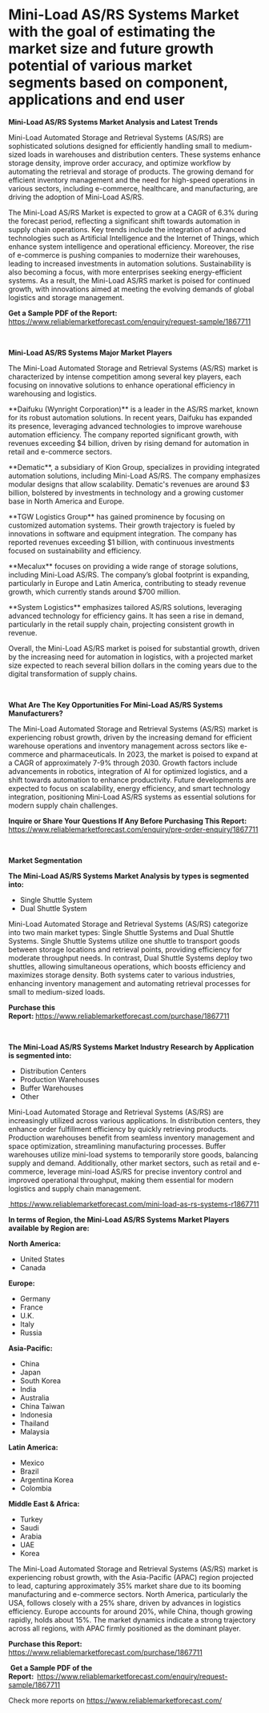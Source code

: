 <p><h1>Mini-Load AS/RS Systems Market with the goal of estimating the market size and future growth potential of various market segments based on component, applications and end user</h1></p><p><strong>Mini-Load AS/RS Systems Market Analysis and Latest Trends</strong></p>
<p><p>Mini-Load Automated Storage and Retrieval Systems (AS/RS) are sophisticated solutions designed for efficiently handling small to medium-sized loads in warehouses and distribution centers. These systems enhance storage density, improve order accuracy, and optimize workflow by automating the retrieval and storage of products. The growing demand for efficient inventory management and the need for high-speed operations in various sectors, including e-commerce, healthcare, and manufacturing, are driving the adoption of Mini-Load AS/RS.</p><p>The Mini-Load AS/RS Market is expected to grow at a CAGR of 6.3% during the forecast period, reflecting a significant shift towards automation in supply chain operations. Key trends include the integration of advanced technologies such as Artificial Intelligence and the Internet of Things, which enhance system intelligence and operational efficiency. Moreover, the rise of e-commerce is pushing companies to modernize their warehouses, leading to increased investments in automation solutions. Sustainability is also becoming a focus, with more enterprises seeking energy-efficient systems. As a result, the Mini-Load AS/RS market is poised for continued growth, with innovations aimed at meeting the evolving demands of global logistics and storage management.</p></p>
<p><strong>Get a Sample PDF of the Report:&nbsp;</strong> <a href="https://www.reliablemarketforecast.com/enquiry/request-sample/1867711?utm_campaign=2755&utm_medium=2&utm_source=Github&utm_content=ia&utm_term=28022025&utm_id=mini-load-asrs-systems">https://www.reliablemarketforecast.com/enquiry/request-sample/1867711</a></p>
<p>&nbsp;</p>
<p><strong>Mini-Load AS/RS Systems Major Market Players</strong></p>
<p><p>The Mini-Load Automated Storage and Retrieval Systems (AS/RS) market is characterized by intense competition among several key players, each focusing on innovative solutions to enhance operational efficiency in warehousing and logistics. </p><p>**Daifuku (Wynright Corporation)** is a leader in the AS/RS market, known for its robust automation solutions. In recent years, Daifuku has expanded its presence, leveraging advanced technologies to improve warehouse automation efficiency. The company reported significant growth, with revenues exceeding $4 billion, driven by rising demand for automation in retail and e-commerce sectors.</p><p>**Dematic**, a subsidiary of Kion Group, specializes in providing integrated automation solutions, including Mini-Load AS/RS. The company emphasizes modular designs that allow scalability. Dematic's revenues are around $3 billion, bolstered by investments in technology and a growing customer base in North America and Europe.</p><p>**TGW Logistics Group** has gained prominence by focusing on customized automation systems. Their growth trajectory is fueled by innovations in software and equipment integration. The company has reported revenues exceeding $1 billion, with continuous investments focused on sustainability and efficiency.</p><p>**Mecalux** focuses on providing a wide range of storage solutions, including Mini-Load AS/RS. The company’s global footprint is expanding, particularly in Europe and Latin America, contributing to steady revenue growth, which currently stands around $700 million.</p><p>**System Logistics** emphasizes tailored AS/RS solutions, leveraging advanced technology for efficiency gains. It has seen a rise in demand, particularly in the retail supply chain, projecting consistent growth in revenue.</p><p>Overall, the Mini-Load AS/RS market is poised for substantial growth, driven by the increasing need for automation in logistics, with a projected market size expected to reach several billion dollars in the coming years due to the digital transformation of supply chains.</p></p>
<p>&nbsp;</p>
<p><strong>What Are The Key Opportunities For Mini-Load AS/RS Systems Manufacturers?</strong></p>
<p><p>The Mini-Load Automated Storage and Retrieval Systems (AS/RS) market is experiencing robust growth, driven by the increasing demand for efficient warehouse operations and inventory management across sectors like e-commerce and pharmaceuticals. In 2023, the market is poised to expand at a CAGR of approximately 7-9% through 2030. Growth factors include advancements in robotics, integration of AI for optimized logistics, and a shift towards automation to enhance productivity. Future developments are expected to focus on scalability, energy efficiency, and smart technology integration, positioning Mini-Load AS/RS systems as essential solutions for modern supply chain challenges.</p></p>
<p><strong>Inquire or Share Your Questions If Any Before Purchasing This Report:</strong> <a href="https://www.reliablemarketforecast.com/enquiry/pre-order-enquiry/1867711?utm_campaign=2755&utm_medium=2&utm_source=Github&utm_content=ia&utm_term=28022025&utm_id=mini-load-asrs-systems">https://www.reliablemarketforecast.com/enquiry/pre-order-enquiry/1867711</a></p>
<p>&nbsp;</p>
<p><strong>Market Segmentation</strong></p>
<p><strong>The Mini-Load AS/RS Systems Market Analysis by types is segmented into:</strong></p>
<p><ul><li>Single Shuttle System</li><li>Dual Shuttle System</li></ul></p>
<p><p>Mini-Load Automated Storage and Retrieval Systems (AS/RS) categorize into two main market types: Single Shuttle Systems and Dual Shuttle Systems. Single Shuttle Systems utilize one shuttle to transport goods between storage locations and retrieval points, providing efficiency for moderate throughput needs. In contrast, Dual Shuttle Systems deploy two shuttles, allowing simultaneous operations, which boosts efficiency and maximizes storage density. Both systems cater to various industries, enhancing inventory management and automating retrieval processes for small to medium-sized loads.</p></p>
<p><strong>Purchase this Report:&nbsp;</strong><a href="https://www.reliablemarketforecast.com/purchase/1867711?utm_campaign=2755&utm_medium=2&utm_source=Github&utm_content=ia&utm_term=28022025&utm_id=mini-load-asrs-systems">https://www.reliablemarketforecast.com/purchase/1867711</a></p>
<p>&nbsp;</p>
<p><strong>The Mini-Load AS/RS Systems Market Industry Research by Application is segmented into:</strong></p>
<p><ul><li>Distribution Centers</li><li>Production Warehouses</li><li>Buffer Warehouses</li><li>Other</li></ul></p>
<p><p>Mini-Load Automated Storage and Retrieval Systems (AS/RS) are increasingly utilized across various applications. In distribution centers, they enhance order fulfillment efficiency by quickly retrieving products. Production warehouses benefit from seamless inventory management and space optimization, streamlining manufacturing processes. Buffer warehouses utilize mini-load systems to temporarily store goods, balancing supply and demand. Additionally, other market sectors, such as retail and e-commerce, leverage mini-load AS/RS for precise inventory control and improved operational throughput, making them essential for modern logistics and supply chain management.</p></p>
<p><a href="https://www.reliablemarketforecast.com/mini-load-as-rs-systems-r1867711?utm_campaign=2755&utm_medium=2&utm_source=Github&utm_content=ia&utm_term=28022025&utm_id=mini-load-asrs-systems">&nbsp;https://www.reliablemarketforecast.com/mini-load-as-rs-systems-r1867711</a></p>
<p><strong>In terms of Region, the Mini-Load AS/RS Systems Market Players available by Region are:</strong></p>
<p>
    <p> <strong> North America: </strong>
        <ul>
            <li>United States</li>
            <li>Canada</li>
        </ul>
        </p> 
    <p> <strong> Europe: </strong>
        <ul>
            <li>Germany</li>
            <li>France</li>
            <li>U.K.</li>
            <li>Italy</li>
            <li>Russia</li>
        </ul>
        </p> 
    <p> <strong> Asia-Pacific: </strong>
        <ul>
            <li>China</li>
            <li>Japan</li>
            <li>South Korea</li>
            <li>India</li>
            <li>Australia</li>
            <li>China Taiwan</li>
            <li>Indonesia</li>
            <li>Thailand</li>
            <li>Malaysia</li>
        </ul>
        </p> 
    <p> <strong> Latin America: </strong>
        <ul>
            <li>Mexico</li>
            <li>Brazil</li>
            <li>Argentina Korea</li>
            <li>Colombia</li>
        </ul>
        </p> 
    <p> <strong> Middle East & Africa: </strong>
        <ul>
            <li>Turkey</li>
            <li>Saudi</li>
            <li>Arabia</li>
            <li>UAE</li>
            <li>Korea</li>
        </ul>
    </p>
    </p>
<p><p>The Mini-Load Automated Storage and Retrieval Systems (AS/RS) market is experiencing robust growth, with the Asia-Pacific (APAC) region projected to lead, capturing approximately 35% market share due to its booming manufacturing and e-commerce sectors. North America, particularly the USA, follows closely with a 25% share, driven by advances in logistics efficiency. Europe accounts for around 20%, while China, though growing rapidly, holds about 15%. The market dynamics indicate a strong trajectory across all regions, with APAC firmly positioned as the dominant player.</p></p>
<p><strong>Purchase this Report: </strong><a href="https://www.reliablemarketforecast.com/purchase/1867711?utm_campaign=2755&utm_medium=2&utm_source=Github&utm_content=ia&utm_term=28022025&utm_id=mini-load-asrs-systems">https://www.reliablemarketforecast.com/purchase/1867711</a></p>
<p>&nbsp;<strong>Get a Sample PDF of the Report:&nbsp;&nbsp;</strong><a href="https://www.reliablemarketforecast.com/enquiry/request-sample/1867711?utm_campaign=2755&utm_medium=2&utm_source=Github&utm_content=ia&utm_term=28022025&utm_id=mini-load-asrs-systems">https://www.reliablemarketforecast.com/enquiry/request-sample/1867711</a></p>
<p><strong></strong></p>
<p>Check more reports on <a href="https://www.reliablemarketforecast.com/?utm_campaign=2755&utm_medium=2&utm_source=Github&utm_content=ia&utm_term=28022025&utm_id=mini-load-asrs-systems">https://www.reliablemarketforecast.com/</a></p>